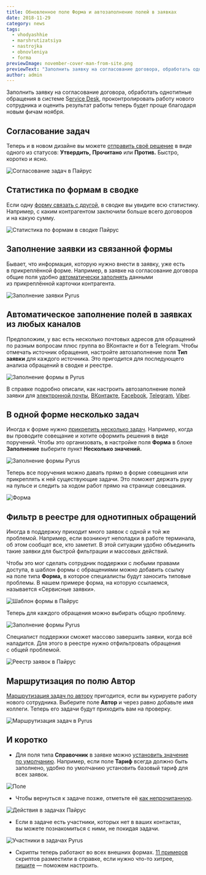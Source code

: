 ```yaml
---
title: Обновленное поле Форма и автозаполнение полей в заявках
date: 2018-11-29
category: news
tags:
  - vhodyashhie
  - marshrutizatsiya
  - nastrojka
  - obnovleniya
  - forma
previewImage: november-cover-man-from-site.png
previewText: "Заполнить заявку на согласование договора, обработать однотипные обращения в системе Service Desk, проконтролировать работу нового сотрудника и оценить результат работы теперь будет проще благодаря новым фичам ноября."
author: admin
---
```

Заполнить заявку на согласование договора, обработать однотипные обращения в системе S[ervice Desk](https://pyrus.com/ru/servicedesk), проконтролировать работу нового сотрудника и оценить результат работы теперь будет проще благодаря новым фичам ноября.

## Согласование задач

Теперь и в новом дизайне вы можете [отправить своё решение](/ru/help/tasks/managing-inbox#kak-otvechat-na-zadachu) в виде одного из статусов: **Утвердить,** **Прочитано** или **Против.** Быстро, коротко и ясно.

![Согласование задач в Пайрус](task-approve-2.webp)

## Статистика по формам в сводке

Если одну [форму связать с другой](/ru/help/workflow/dashboard#statistika-po-formam), в сводке вы увидите всю статистику. Например, с каким контрагентом заключили больше всего договоров и на какую сумму.

![Статистика по формам в сводке Пайрус](forms-dashboard-partners.webp)

## Заполнение заявки из связанной формы

Бывает, что информация, которую нужно внести в заявку, уже есть в прикреплённой форме. Например, в заявке на согласование договора общие поля удобно [автоматически заполнять](/ru/help/workflow/field-types#forma) данными из прикреплённой карточки контрагента.

![Заполнение заявки Pyrus](form-fill-one.webp)

## Автоматическое заполнение полей в заявках из любых каналов

Предположим, у вас есть несколько почтовых адресов для обращений по разным вопросам плюс группа во ВКонтакте и бот в Telegram. Чтобы отмечать источник обращения, настройте автозаполнение поля **Тип заявки** для каждого источника. Это пригодится для последующего анализа обращений в сводке и реестре.

![Заполнение формы в Pyrus](fb-complete.webp)

В справке подробно описали, как настроить автозаполнение полей заявки для [электронной почты](/ru/help/integrations/email#avtomaticheskoe-zapolnenie-polej-zajavki), [ВКонтакте](/ru/help/integrations/vkontakte#avtomaticheskoe-zapolnenie-polej-zajavki), [Facebook](/ru/help/integrations/facebook#avtomaticheskoe-zapolnenie-polej-zajavki), [Telegram](/ru/help/integrations/telegram#avtomaticheskoe-zapolnenie-polej-zajavki), [Viber](/ru/help/integrations/viber#avtomaticheskoe-zapolnenie-polej-zajavki).

## В одной форме несколько задач

Иногда к форме нужно [прикрепить несколько задач](/ru/help/workflow/field-types#forma). Например, когда вы проводите совещание и хотите оформить решения в виде поручений. Чтобы это организовать, в настройке поля **Форма** в блоке **Заполнение** выберите пункт **Несколько значений.**

![Заполнение формы Pyrus](form-fill-several.webp)

Теперь все поручения можно давать прямо в форме совещания или прикреплять к ней существующие задачи. Это поможет держать руку на пульсе и следить за ходом работ прямо на странице совещания.

![Форма ](form-fill-many.webp)

## Фильтр в реестре для однотипных обращений

Иногда в поддержку приходит много заявок с одной и той же проблемой. Например, если возникнут неполадки в работе терминала, об этом сообщат все, кто заметит. В этой ситуации удобно объединить такие заявки для быстрой фильтрации и массовых действий.

Чтобы это мог сделать сотрудник поддержки с любыми правами доступа, в шаблон формы с обращениями можно добавить ссылку на поле типа **Форма,** в которое специалисты будут заносить типовые проблемы. В нашем примере форма, на которую ссылаемся, называется «Сервисные заявки».

![Шаблон формы в Пайрус](form-link-set-dark.webp)

Теперь для каждого обращения можно выбирать общую проблему.

![Заполнение формы Pyrus](form-link-select-dark.webp)

Специалист поддержки сможет массово завершить заявки, когда всё наладится. Для этого в реестре нужно отфильтровать обращения с общей проблемой.

![Реестр заявок в Пайрус](tickets-bulk-1.webp)

## Маршрутизация по полю Автор

[Маршрутизация задач по автору](/ru/help/workflow/editor#uslovija-marshruta) пригодится, если вы курируете работу нового сотрудника. Выберите поле **Автор** и через равно добавьте имя коллеги. Теперь его задачи будут приходить вам на проверку.

![Маршрутизация задач в Pyrus](workflow-author.webp)

## И коротко

- Для поля типа **Справочник** в заявке можно [установить значение по умолчанию](/ru/help/workflow/field-types#polzovatelskie-polja#spravochnik). Например, если поле **Тариф** всегда должно быть заполнено, удобно по умолчанию установить базовый тариф для всех заявок.

![Поле ](fields-catalog-default.webp)

- Чтобы вернуться к задаче позже, отметьте её [как непрочитанную](/ru/help/tasks/managing-inbox#otmetit-zadachu-kak-neprochitannuju).

![Действия в задачах Пайрус](tasks-mark-unread.webp)

- Если в задаче есть участники, которых нет в ваших контактах, вы можете познакомиться с ними, не покидая задачи.

![Участники в задачах Pyrus](say-hi.webp)

- Скрипты теперь работают во всех внешних формах. [11 примеров](/ru/help/scripts/sample) скриптов разместили в справке, если нужно что-то хитрее, [пишите](mailto:support@pyrus.com) — поможем настроить.